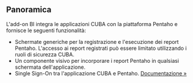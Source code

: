 ## Panoramica
L'add-on BI integra le applicazioni CUBA con la piattaforma Pentaho e fornisce le seguenti funzionalità:
* Schermate generiche per la registrazione e l'esecuzione dei report Pentaho. L'accesso ai report registrati può essere limitato utilizzando i ruoli di sicurezza CUBA.
* Un componente visivo per incorporare i report Pentaho in qualsiasi schermata dell'applicazione.
* Single Sign-On tra l'applicazione CUBA e Pentaho.
[Documentazione »](https://doc.cuba-platform.com/bi-latest/)